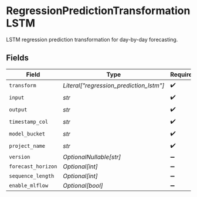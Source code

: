 # RegressionPredictionTransformationLSTM

LSTM regression prediction transformation for day-by-day forecasting.


## Fields

| Field                                   | Type                                    | Required                                | Description                             |
| --------------------------------------- | --------------------------------------- | --------------------------------------- | --------------------------------------- |
| `transform`                             | *Literal["regression_prediction_lstm"]* | :heavy_check_mark:                      | N/A                                     |
| `input`                                 | *str*                                   | :heavy_check_mark:                      | N/A                                     |
| `output`                                | *str*                                   | :heavy_check_mark:                      | N/A                                     |
| `timestamp_col`                         | *str*                                   | :heavy_check_mark:                      | N/A                                     |
| `model_bucket`                          | *str*                                   | :heavy_check_mark:                      | N/A                                     |
| `project_name`                          | *str*                                   | :heavy_check_mark:                      | N/A                                     |
| `version`                               | *OptionalNullable[str]*                 | :heavy_minus_sign:                      | N/A                                     |
| `forecast_horizon`                      | *Optional[int]*                         | :heavy_minus_sign:                      | N/A                                     |
| `sequence_length`                       | *Optional[int]*                         | :heavy_minus_sign:                      | N/A                                     |
| `enable_mlflow`                         | *Optional[bool]*                        | :heavy_minus_sign:                      | N/A                                     |